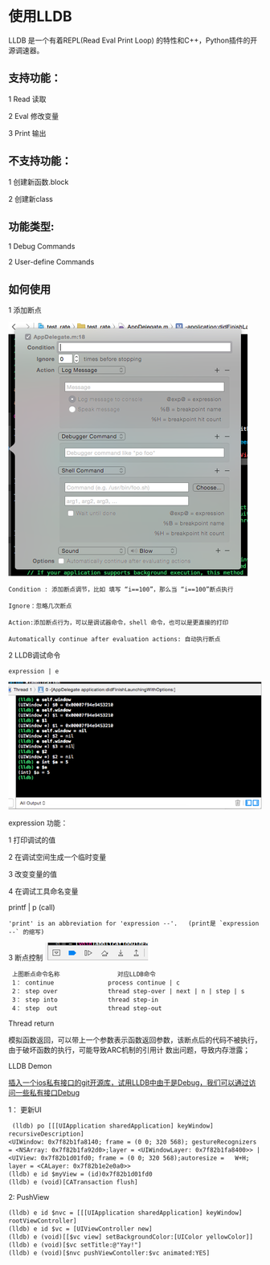 # 使用LLDB

 LLDB 是一个有着REPL(Read Eval Print Loop) 的特性和C++，Python插件的开源调速器。

## 支持功能：

  1 Read   读取
  
  2 Eval   修改变量

  3 Print  输出
 

## 不支持功能：

  1 创建新函数.block

  2 创建新class

## 功能类型:

  1 Debug Commands

  2 User-define Commands

## 如何使用

  1 添加断点
  
![添加断点](https://github.com/Ambtion/ambtion.github.io/blob/master/imageSource/lldb/Create_breakpoint.png)

    Condition : 添加断点调节，比如 填写 “i==100”，那么当 “i==100”断点执行

    Ignore：忽略几次断点

    Action:添加断点行为，可以是调试器命令，shell 命令，也可以是更直接的打印 

    Automatically continue after evaluation actions: 自动执行断点
 
  2 LLDB调试命令

    expression | e  
  
![LLDB expression](https://github.com/Ambtion/ambtion.github.io/blob/master/imageSource/lldb/LLDB_E.png)

  expression 功能：

   1 打印调试的值

   2 在调试空间生成一个临时变量

   3 改变变量的值

   4 在调试工具命名变量

  printf | p  (call)

    'print' is an abbreviation for 'expression --'.   (print是 `expression --` 的缩写)

  3 断点控制
![图](https://github.com/Ambtion/ambtion.github.io/blob/master/imageSource/lldb/Thread_progross.png)

     上图断点命令名称                对应LLDB命令
     1： continue               process continue | c
     2： step over              thread step-over | next | n | step | s
     3： step into              thread step-in 
     4： step  out              thread step-out

  Thread return

   模拟函数返回，可以带上一个参数表示函数返回参数，该断点后的代码不被执行，由于破坏函数的执行，可能导致ARC机制的引用计  数出问题，导致内存泄露；

LLDB Demon

 [插入一个ios私有接口的git开源库，试用LLDB中由于是Debug，我们可以通过访问一些私有接口Debug](https://github.com/Ambtion/iOS-Headers)

 1： 更新UI

     (lldb) po [[[UIApplication sharedApplication] keyWindow] recursiveDescription]
    <UIWindow: 0x7f82b1fa8140; frame = (0 0; 320 568); gestureRecognizers = <NSArray: 0x7f82b1fa92d0>;layer = <UIWindowLayer: 0x7f82b1fa8400>> | <UIView: 0x7f82b1d01fd0; frame = (0 0; 320 568);autoresize =   W+H; layer = <CALayer: 0x7f82b1e2e0a0>>
    (lldb) e id $myView = (id)0x7f82b1d01fd0
    (lldb) e (void)[CATransaction flush]

 2: PushView
 
    (lldb) e id $nvc = [[[UIApplication sharedApplication] keyWindow] rootViewController]
    (lldb) e id $vc = [UIViewController new]
    (lldb) e (void)[[$vc view] setBackgroundColor:[UIColor yellowColor]]
    (lldb) e (void)[$vc setTitle:@"Yay!"]
    (lldb) e (void)[$nvc pushViewContoller:$vc animated:YES]
